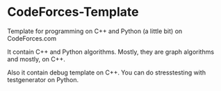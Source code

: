 # CodeForces-Template
Template for programming on C++ and Python (a little bit) on CodeForces.com

It contain C++ and Python algorithms. Mostly, they are graph algorithms and mostly, on C++.

Also it contain debug template on C++. You can do stresstesting with testgenerator on Python.
